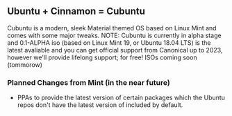 ## Ubuntu + Cinnamon = Cubuntu 

Cubuntu is a modern, sleek Material themed OS based on Linux Mint and comes with some major tweaks. NOTE: Cubuntu is currently in alpha stage and 0.1-ALPHA iso (based on Linux Mint 19,  or Ubuntu 18.04 LTS) is the latest avaliable and you can get official support from Canonical up to 2023, however we'll provide lifelong support; for free! ISOs coming soon (tommorow)

### Planned Changes from Mint (in the near future)
* PPAs to provide the latest version of certain packages which the Ubuntu repos don't have the latest version of included by default.


